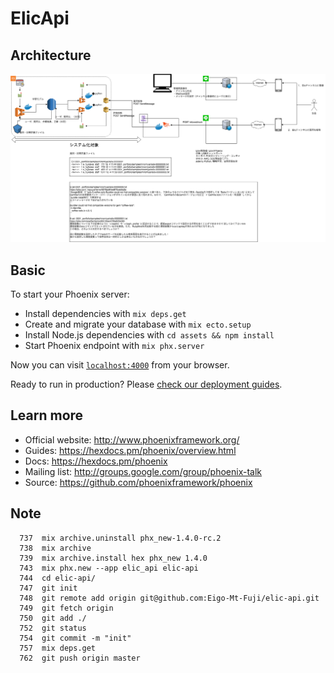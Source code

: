 # ElicApi

## Architecture

![Architecture](./docs/architecture.png)

## Basic

To start your Phoenix server:

  * Install dependencies with `mix deps.get`
  * Create and migrate your database with `mix ecto.setup`
  * Install Node.js dependencies with `cd assets && npm install`
  * Start Phoenix endpoint with `mix phx.server`

Now you can visit [`localhost:4000`](http://localhost:4000) from your browser.

Ready to run in production? Please [check our deployment guides](https://hexdocs.pm/phoenix/deployment.html).

## Learn more

  * Official website: http://www.phoenixframework.org/
  * Guides: https://hexdocs.pm/phoenix/overview.html
  * Docs: https://hexdocs.pm/phoenix
  * Mailing list: http://groups.google.com/group/phoenix-talk
  * Source: https://github.com/phoenixframework/phoenix

## Note

```
  737  mix archive.uninstall phx_new-1.4.0-rc.2
  738  mix archive
  739  mix archive.install hex phx_new 1.4.0
  743  mix phx.new --app elic_api elic-api
  744  cd elic-api/
  747  git init
  748  git remote add origin git@github.com:Eigo-Mt-Fuji/elic-api.git
  749  git fetch origin
  750  git add ./
  752  git status
  754  git commit -m "init"
  757  mix deps.get
  762  git push origin master
```
